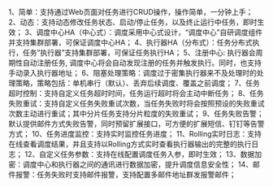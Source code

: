 1、简单：支持通过Web页面对任务进行CRUD操作，操作简单，一分钟上手；
2、动态：支持动态修改任务状态、启动/停止任务，以及终止运行中任务，即时生效；
3、调度中心HA（中心式）：调度采用中心式设计，“调度中心”自研调度组件并支持集群部署，可保证调度中心HA；
4、执行器HA（分布式）：任务分布式执行，任务”执行器”支持集群部署，可保证任务执行HA；
5、注册中心: 执行器会周期性自动注册任务, 调度中心将会自动发现注册的任务并触发执行。同时，也支持手动录入执行器地址；
6、阻塞处理策略：调度过于密集执行器来不及处理时的处理策略，策略包括：单机串行（默认）、丢弃后续调度、覆盖之前调度；
7、任务超时控制：支持自定义任务超时时间，任务运行超时将会主动中断任务；
8、任务失败重试：支持自定义任务失败重试次数，当任务失败时将会按照预设的失败重试次数主动进行重试；其中分片任务支持分片粒度的失败重试；
9、任务失败告警；默认提供邮件方式失败告警，同时预留扩展接口，可方便的扩展短信、钉钉等告警方式；
10、任务进度监控：支持实时监控任务进度；
11、Rolling实时日志：支持在线查看调度结果，并且支持以Rolling方式实时查看执行器输出的完整的执行日志；
12、自定义任务参数：支持在线配置调度任务入参，即时生效；
13、数据加密：调度中心和执行器之间的通讯进行数据加密，提升调度信息安全性；
14、邮件报警：任务失败时支持邮件报警，支持配置多邮件地址群发报警邮件；
